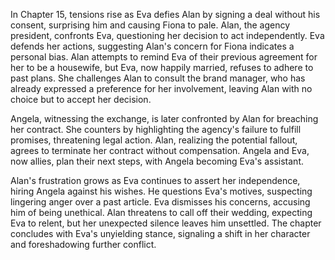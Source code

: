 In Chapter 15, tensions rise as Eva defies Alan by signing a deal without his consent, surprising him and causing Fiona to pale. Alan, the agency president, confronts Eva, questioning her decision to act independently. Eva defends her actions, suggesting Alan's concern for Fiona indicates a personal bias. Alan attempts to remind Eva of their previous agreement for her to be a housewife, but Eva, now happily married, refuses to adhere to past plans. She challenges Alan to consult the brand manager, who has already expressed a preference for her involvement, leaving Alan with no choice but to accept her decision.

Angela, witnessing the exchange, is later confronted by Alan for breaching her contract. She counters by highlighting the agency's failure to fulfill promises, threatening legal action. Alan, realizing the potential fallout, agrees to terminate her contract without compensation. Angela and Eva, now allies, plan their next steps, with Angela becoming Eva's assistant.

Alan's frustration grows as Eva continues to assert her independence, hiring Angela against his wishes. He questions Eva's motives, suspecting lingering anger over a past article. Eva dismisses his concerns, accusing him of being unethical. Alan threatens to call off their wedding, expecting Eva to relent, but her unexpected silence leaves him unsettled. The chapter concludes with Eva's unyielding stance, signaling a shift in her character and foreshadowing further conflict.
